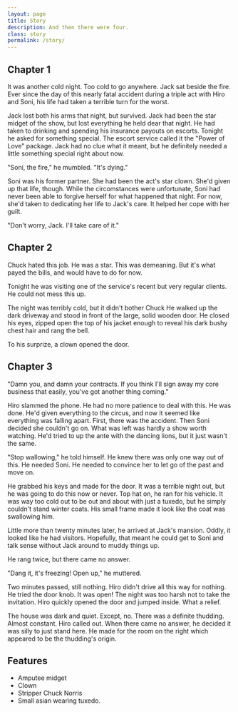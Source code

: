 ```yaml
---
layout: page
title: Story
description: And then there were four.
class: story
permalink: /story/
---
```


## Chapter 1

It was another cold night.  Too cold to go anywhere.  Jack sat beside the fire.
Ever since the day of this nearly fatal accident during a triple act with Hiro and Soni,
his life had taken a terrible turn for the worst.

Jack lost both his arms that night, but survived.
Jack had been the star midget of the show, but lost everything he held dear that night.
He had taken to drinking and spending his insurance payouts on escorts.  Tonight he asked for something special.
The escort service called it the "Power of Love" package.
Jack had no clue what it meant, but he definitely needed a little something special right about now.

"Soni, the fire," he mumbled.  "It's dying."

Soni was his former partner.  She had been the act's star clown.  She'd given up that life, though.
While the circomstances were unfortunate, Soni had never been able to forgive herself for what happened that night.
For now, she'd taken to dedicating her life to Jack's care.  It helped her cope with her guilt.

"Don't worry, Jack.  I'll take care of it."

## Chapter 2

Chuck hated this job.  He was a star.  This was demeaning.  But it's what payed the bills, and would have to do for now.

Tonight he was visiting one of the service's recent but very regular clients.  He could not mess this up.

The night was terribly cold, but it didn't bother Chuck
He walked up the dark driveway and stood in front of the large, solid wooden door.
He closed his eyes, zipped open the top of his jacket enough to reveal his dark bushy chest hair and rang the bell.

To his surprize, a clown opened the door.

## Chapter 3

"Damn you, and damn your contracts.  If you think I'll sign away my core business that easily, you've got another thing coming."

Hiro slammed the phone.  He had no more patience to deal with this.  He was done.
He'd given everything to the circus, and now it seemed like everything was falling apart.
First, there was the accident.  Then Soni decided she couldn't go on.  What was left was hardly a show worth watching.
He'd tried to up the ante with the dancing lions, but it just wasn't the same.

"Stop wallowing," he told himself.  He knew there was only one way out of this.  He needed Soni.
He needed to convince her to let go of the past and move on.

He grabbed his keys and made for the door.  It was a terrible night out, but he was going to do this now or never.
Top hat on, he ran for his vehicle.  It was way too cold out to be out and about with just a tuxedo,
but he simply couldn't stand winter coats.  His small frame made it look like the coat was swallowing him.

Little more than twenty minutes later, he arrived at Jack's mansion.  Oddly, it looked like he had visitors.
Hopefully, that meant he could get to Soni and talk sense without Jack around to muddy things up.

He rang twice, but there came no answer.

"Dang it, it's freezing!  Open up," he muttered.

Two minutes passed, still nothing.  Hiro didn't drive all this way for nothing.  He tried the door knob.  It was open!
The night was too harsh not to take the invitation.  Hiro quickly opened the door and jumped inside.  What a relief.

The house was dark and quiet.  Except, no.  There was a definite thudding.  Almost constant.
Hiro called out.  When there came no answer, he decided it was silly to just stand here.
He made for the room on the right which appeared to be the thudding's origin.

## Features

- Amputee midget
- Clown
- Stripper Chuck Norris
- Small asian wearing tuxedo.
